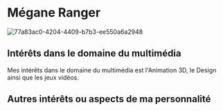 # Mégane Ranger
![77a83ac0-4204-4409-b7b3-ee550a6a2948](https://user-images.githubusercontent.com/112189526/215144442-37d2a971-8753-4f64-a359-44d47e030f00.jpg)
## Intérêts dans le domaine du multimédia
Mes intérêts dans le domaine du multimédia est l'Animation 3D, le Design ainsi que les jeux vidéos. 

## Autres intérêts ou aspects de ma personnalité
